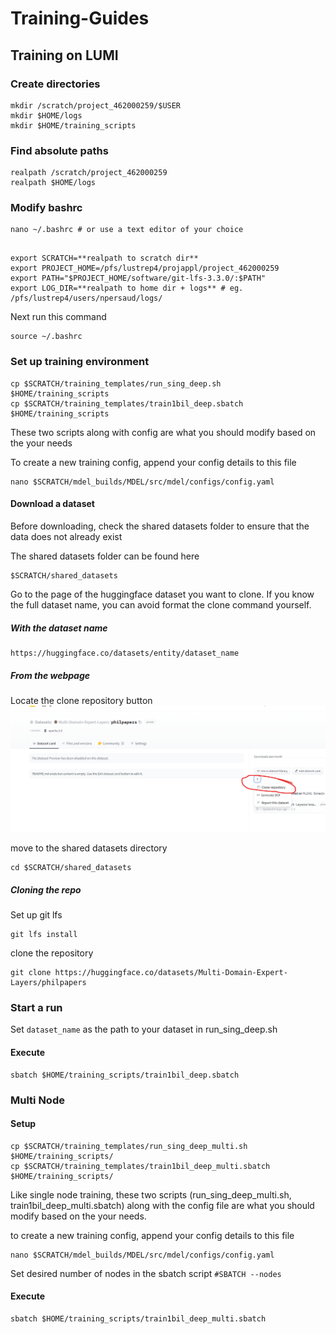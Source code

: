 # Training-Guides

## Training on LUMI

### Create directories
```
mkdir /scratch/project_462000259/$USER
mkdir $HOME/logs
mkdir $HOME/training_scripts
```

### Find absolute paths


```
realpath /scratch/project_462000259
realpath $HOME/logs
```

### Modify bashrc


```
nano ~/.bashrc # or use a text editor of your choice
```

```

export SCRATCH=**realpath to scratch dir**
export PROJECT_HOME=/pfs/lustrep4/projappl/project_462000259
export PATH="$PROJECT_HOME/software/git-lfs-3.3.0/:$PATH"
export LOG_DIR=**realpath to home dir + logs** # eg. /pfs/lustrep4/users/npersaud/logs/
```

Next run this command 
```
source ~/.bashrc
```

### Set up training environment

```
cp $SCRATCH/training_templates/run_sing_deep.sh  $HOME/training_scripts
cp $SCRATCH/training_templates/train1bil_deep.sbatch $HOME/training_scripts
```

These two scripts along with config are what you should modify based on the your needs

To create a new training config, append your config details to this file

```
nano $SCRATCH/mdel_builds/MDEL/src/mdel/configs/config.yaml
```

#### Download a dataset

Before downloading, check the shared datasets folder to ensure that the data does not already exist

The shared datasets folder can be found here 

	$SCRATCH/shared_datasets

Go to the page of the huggingface dataset you want to clone. If you know the full dataset name, you can avoid format the clone command yourself.

##### With the dataset name
```
https://huggingface.co/datasets/entity/dataset_name 
```


##### From the webpage
Locate the clone repository button
![huggingface clone demo](https://github.com/P1ayer-1/Training-Guides/blob/main/hf_clone_demo.png?raw=true)



move to the shared datasets directory
```
cd $SCRATCH/shared_datasets
```


##### Cloning the repo
Set up git lfs
```
git lfs install
```

clone the repository
```
git clone https://huggingface.co/datasets/Multi-Domain-Expert-Layers/philpapers
```


### Start a run

Set `dataset_name` as the path to your dataset in run_sing_deep.sh

#### Execute
```
sbatch $HOME/training_scripts/train1bil_deep.sbatch
```

### Multi Node

#### Setup
```
cp $SCRATCH/training_templates/run_sing_deep_multi.sh  $HOME/training_scripts/
cp $SCRATCH/training_templates/train1bil_deep_multi.sbatch $HOME/training_scripts/
```

Like single node training, these two scripts (run_sing_deep_multi.sh, train1bil_deep_multi.sbatch) along with the config file are what you should modify based on the your needs.

to create a new training config, append your config details to this file
```
nano $SCRATCH/mdel_builds/MDEL/src/mdel/configs/config.yaml
```

Set desired number of nodes in the sbatch script `#SBATCH --nodes`


#### Execute
```
sbatch $HOME/training_scripts/train1bil_deep_multi.sbatch
```
